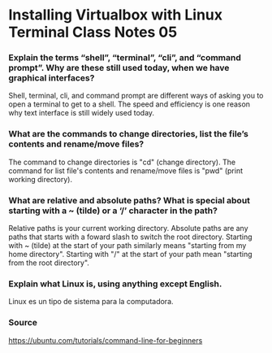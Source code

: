 # Installing Virtualbox with Linux Terminal Class Notes 05
### Explain the terms “shell”, “terminal”, “cli”, and “command prompt”. Why are these still used today, when we have graphical interfaces?
Shell, terminal, cli, and command prompt are different ways of asking you to open a terminal to get to a shell. The speed and efficiency is one reason why text interface is still widely used today.
### What are the commands to change directories, list the file’s contents and rename/move files?
The command to change directories is "cd" (change directory). The command for list file's contents and rename/move files is "pwd" (print working directory). 
### What are relative and absolute paths? What is special about starting with a ~ (tilde) or a ‘/’ character in the path?
Relative paths is your current working directory. Absolute paths are any paths that starts with a foward slash to switch the root directory. Starting with ~ (tilde) at the start of your path similarly means "starting from my home directory". Starting with "/" at the start of your path mean "starting from the root directory".
### Explain what Linux is, using anything except English.
Linux es un tipo de sistema para la computadora.
### Source
https://ubuntu.com/tutorials/command-line-for-beginners
